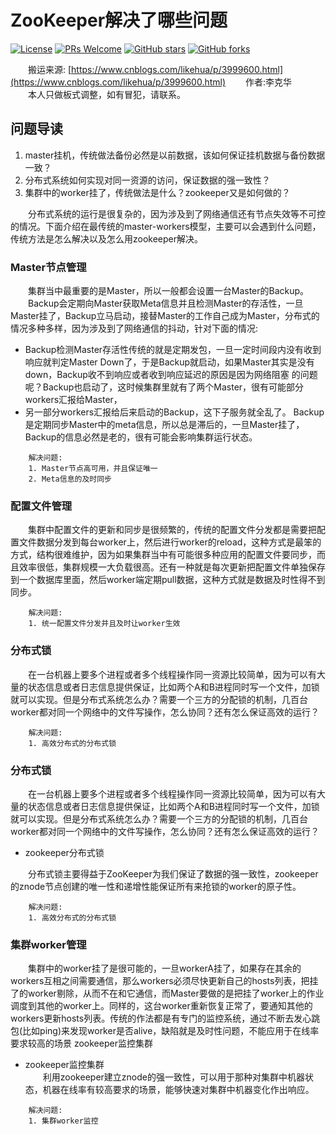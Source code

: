 # ZooKeeper解决了哪些问题
[![License](https://img.shields.io/badge/license-MIT-blue.svg)](LICENSE)
[![PRs Welcome](https://img.shields.io/badge/PRs-welcome-brightgreen.svg)](https://github.com/zmczmckkk/Distributed-System-Study/pulls)
[![GitHub stars](https://img.shields.io/github/stars/zmczmckkk/Distributed-System-Study.svg?style=social&label=Stars)](https://github.com/zmczmckkk/Distributed-System-Study)
[![GitHub forks](https://img.shields.io/github/forks/zmczmckkk/Distributed-System-Study.svg?style=social&label=Fork)](https://github.com/zmczmckkk/Distributed-System-Study)
          
　　搬运来源:
   [https://www.cnblogs.com/likehua/p/3999600.html](https://www.cnblogs.com/likehua/p/3999600.html)
   　　作者:李克华  
   　　本人只做板式调整，如有冒犯，请联系。
## 问题导读
  1. master挂机，传统做法备份必然是以前数据，该如何保证挂机数据与备份数据一致？
  2. 分布式系统如何实现对同一资源的访问，保证数据的强一致性？
  3. 集群中的worker挂了，传统做法是什么？zookeeper又是如何做的？  
  
　　分布式系统的运行是很复杂的，因为涉及到了网络通信还有节点失效等不可控的情况。下面介绍在最传统的master-workers模型，主要可以会遇到什么问题，传统方法是怎么解决以及怎么用zookeeper解决。

### Master节点管理
　　集群当中最重要的是Master，所以一般都会设置一台Master的Backup。  
　　Backup会定期向Master获取Meta信息并且检测Master的存活性，一旦Master挂了，Backup立马启动，接替Master的工作自己成为Master，分布式的情况多种多样，因为涉及到了网络通信的抖动，针对下面的情况:
* Backup检测Master存活性传统的就是定期发包，一旦一定时间段内没有收到响应就判定Master Down了，于是Backup就启动，如果Master其实是没有down，Backup收不到响应或者收到响应延迟的原因是因为网络阻塞
的问题呢？Backup也启动了，这时候集群里就有了两个Master，很有可能部分workers汇报给Master，
* 另一部分workers汇报给后来启动的Backup，这下子服务就全乱了。
Backup是定期同步Master中的meta信息，所以总是滞后的，一旦Master挂了，Backup的信息必然是老的，很有可能会影响集群运行状态。  
```
    解决问题:   
    1. Master节点高可用，并且保证唯一
    2. Meta信息的及时同步
```
### 配置文件管理
　　集群中配置文件的更新和同步是很频繁的，传统的配置文件分发都是需要把配置文件数据分发到每台worker上，然后进行worker的reload，这种方式是最笨的方式，结构很难维护，因为如果集群当中有可能很多种应用的配置文件要同步，而且效率很低，集群规模一大负载很高。还有一种就是每次更新把配置文件单独保存到一个数据库里面，然后worker端定期pull数据，这种方式就是数据及时性得不到同步。
```
    解决问题:   
    1. 统一配置文件分发并且及时让worker生效
```
### 分布式锁
　　在一台机器上要多个进程或者多个线程操作同一资源比较简单，因为可以有大量的状态信息或者日志信息提供保证，比如两个A和B进程同时写一个文件，加锁就可以实现。但是分布式系统怎么办？需要一个三方的分配锁的机制，几百台worker都对同一个网络中的文件写操作，怎么协同？还有怎么保证高效的运行？
```
    解决问题:   
    1. 高效分布式的分布式锁
```
### 分布式锁
　　在一台机器上要多个进程或者多个线程操作同一资源比较简单，因为可以有大量的状态信息或者日志信息提供保证，比如两个A和B进程同时写一个文件，加锁就可以实现。但是分布式系统怎么办？需要一个三方的分配锁的机制，几百台worker都对同一个网络中的文件写操作，怎么协同？还有怎么保证高效的运行？
* zookeeper分布式锁

　　分布式锁主要得益于ZooKeeper为我们保证了数据的强一致性，zookeeper的znode节点创建的唯一性和递增性能保证所有来抢锁的worker的原子性。
```
    解决问题:   
    1. 高效分布式的分布式锁
```
### 集群worker管理
　　集群中的worker挂了是很可能的，一旦workerA挂了，如果存在其余的workers互相之间需要通信，那么workers必须尽快更新自己的hosts列表，把挂了的worker剔除，从而不在和它通信，而Master要做的是把挂了worker上的作业调度到其他的worker上。同样的，这台worker重新恢复正常了，要通知其他的workers更新hosts列表。传统的作法都是有专门的监控系统，通过不断去发心跳包(比如ping)来发现worker是否alive，缺陷就是及时性问题，不能应用于在线率要求较高的场景
zookeeper监控集群

* zookeeper监控集群  
　　利用zookeeper建立znode的强一致性，可以用于那种对集群中机器状态，机器在线率有较高要求的场景，能够快速对集群中机器变化作出响应。
```
    解决问题:   
    1. 集群worker监控
```

